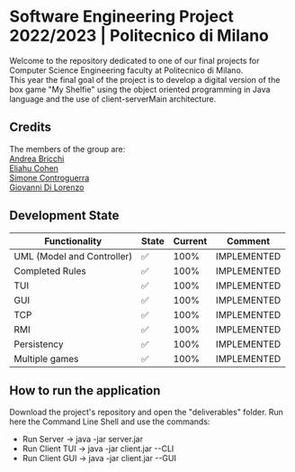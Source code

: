 # Software Engineering Project 2022/2023 | Politecnico di Milano

Welcome to the repository dedicated to one of our final projects for Computer Science Engineering faculty at Politecnico di Milano.  
This year the final goal of the project is to develop a digital version of the box game "My Shelfie" using the object oriented programming in Java language and the use of client-serverMain architecture.

## Credits

The members of the group are:  
[Andrea Bricchi](https://github.com/andrebricchi)   
[Eliahu Cohen](https://github.com/EliahuC)   
[Simone Controguerra](https://github.com/simocigi)   
[Giovanni Di Lorenzo](https://github.com/GiovanniDiLorenzo)   

## Development State

|Functionality   	|State   	| Current   	 |Comment   	|
|---	|---	|-------------|---	|
|UML (Model and Controller)   	|✅   	| 100%   	    |IMPLEMENTED   	|
|Completed Rules   	|✅   	| 100%   	    |IMPLEMENTED   	|
|TUI   	|✅   	| 100%   	    |IMPLEMENTED    	|
|GUI   	|✅   	| 100%   	   |IMPLEMENTED    	|
|TCP   	|✅  	| 100%   	    |IMPLEMENTED    	|
|RMI   	|✅   	| 100%   	    |IMPLEMENTED   	|
|Persistency   	|✅   	| 100%   	    |IMPLEMENTED   	|
|Multiple games   	|✅   	| 100%   	    |IMPLEMENTED   	|

## How to run the application

Download the project's repository and open the "deliverables" folder. Run here the Command Line Shell and use the commands:
  * Run Server -> java -jar server.jar
  * Run Client TUI -> java -jar client.jar --CLI
  * Run Client GUI -> java -jar client.jar --GUI
